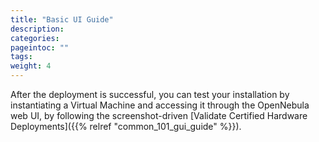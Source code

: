 ```yaml
---
title: "Basic UI Guide"
description:
categories:
pageintoc: ""
tags:
weight: 4
---
```


After the deployment is successful, you can test your installation by instantiating a Virtual Machine and accessing it through the OpenNebula web UI, by following the screenshot-driven [Validate Certified Hardware Deployments]({{% relref "common_101_gui_guide" %}}).
